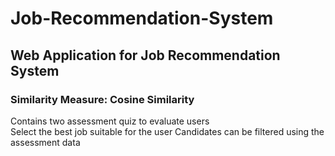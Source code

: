 # Job-Recommendation-System
## Web Application for Job Recommendation System
### Similarity Measure: Cosine Similarity
Contains two assessment quiz to evaluate users  
Select the best job suitable for the user
Candidates can be filtered using the assessment data
